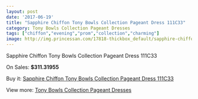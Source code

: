 ```yaml
---
layout: post
date: '2017-06-19'
title: "Sapphire Chiffon Tony Bowls Collection Pageant Dress 111C33"
category: Tony Bowls Collection Pageant Dresses
tags: ["chiffon","evening","prom","collection","charming"]
image: http://img.princessan.com/17818-thickbox_default/sapphire-chiffon-tony-bowls-collection-pageant-dress-111c33.jpg
---
```

Sapphire Chiffon Tony Bowls Collection Pageant Dress 111C33

On Sales: **$311.31955**
<a href="https://www.princessan.com/en/tony-bowls-collection-pageant-dresses/8329-sapphire-chiffon-tony-bowls-collection-pageant-dress-111c33.html"><amp-img layout="responsive" width="600" height="600" src="//img.princessan.com/17818-thickbox_default/sapphire-chiffon-tony-bowls-collection-pageant-dress-111c33.jpg" alt="Sapphire Chiffon Tony Bowls Collection Pageant Dress 111C33 0" /></a>
<a href="https://www.princessan.com/en/tony-bowls-collection-pageant-dresses/8329-sapphire-chiffon-tony-bowls-collection-pageant-dress-111c33.html"><amp-img layout="responsive" width="600" height="600" src="//img.princessan.com/17821-thickbox_default/sapphire-chiffon-tony-bowls-collection-pageant-dress-111c33.jpg" alt="Sapphire Chiffon Tony Bowls Collection Pageant Dress 111C33 1" /></a>
<a href="https://www.princessan.com/en/tony-bowls-collection-pageant-dresses/8329-sapphire-chiffon-tony-bowls-collection-pageant-dress-111c33.html"><amp-img layout="responsive" width="600" height="600" src="//img.princessan.com/17820-thickbox_default/sapphire-chiffon-tony-bowls-collection-pageant-dress-111c33.jpg" alt="Sapphire Chiffon Tony Bowls Collection Pageant Dress 111C33 2" /></a>
<a href="https://www.princessan.com/en/tony-bowls-collection-pageant-dresses/8329-sapphire-chiffon-tony-bowls-collection-pageant-dress-111c33.html"><amp-img layout="responsive" width="600" height="600" src="//img.princessan.com/17819-thickbox_default/sapphire-chiffon-tony-bowls-collection-pageant-dress-111c33.jpg" alt="Sapphire Chiffon Tony Bowls Collection Pageant Dress 111C33 3" /></a>

Buy it: [Sapphire Chiffon Tony Bowls Collection Pageant Dress 111C33](https://www.princessan.com/en/tony-bowls-collection-pageant-dresses/8329-sapphire-chiffon-tony-bowls-collection-pageant-dress-111c33.html "Sapphire Chiffon Tony Bowls Collection Pageant Dress 111C33")

View more: [Tony Bowls Collection Pageant Dresses](https://www.princessan.com/en/66-tony-bowls-collection-pageant-dresses "Tony Bowls Collection Pageant Dresses")